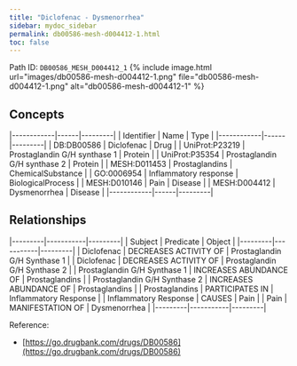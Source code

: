 ```yaml
---
title: "Diclofenac - Dysmenorrhea"
sidebar: mydoc_sidebar
permalink: db00586-mesh-d004412-1.html
toc: false 
---
```



Path ID: `DB00586_MESH_D004412_1`
{% include image.html url="images/db00586-mesh-d004412-1.png" file="db00586-mesh-d004412-1.png" alt="db00586-mesh-d004412-1" %}

## Concepts

|------------|------|---------|
| Identifier | Name | Type    |
|------------|------|---------|
| DB:DB00586 | Diclofenac | Drug |
| UniProt:P23219 | Prostaglandin G/H synthase 1 | Protein |
| UniProt:P35354 | Prostaglandin G/H synthase 2 | Protein |
| MESH:D011453 | Prostaglandins | ChemicalSubstance |
| GO:0006954 | Inflammatory response | BiologicalProcess |
| MESH:D010146 | Pain | Disease |
| MESH:D004412 | Dysmenorrhea | Disease |
|------------|------|---------|

## Relationships

|---------|-----------|---------|
| Subject | Predicate | Object  |
|---------|-----------|---------|
| Diclofenac | DECREASES ACTIVITY OF | Prostaglandin G/H Synthase 1 |
| Diclofenac | DECREASES ACTIVITY OF | Prostaglandin G/H Synthase 2 |
| Prostaglandin G/H Synthase 1 | INCREASES ABUNDANCE OF | Prostaglandins |
| Prostaglandin G/H Synthase 2 | INCREASES ABUNDANCE OF | Prostaglandins |
| Prostaglandins | PARTICIPATES IN | Inflammatory Response |
| Inflammatory Response | CAUSES | Pain |
| Pain | MANIFESTATION OF | Dysmenorrhea |
|---------|-----------|---------|

Reference: 
  - [https://go.drugbank.com/drugs/DB00586](https://go.drugbank.com/drugs/DB00586)
